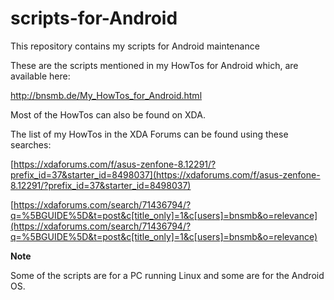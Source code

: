 # scripts-for-Android
This repository contains my scripts for Android maintenance 


These are the scripts mentioned in my HowTos for Android which, are available here:

http://bnsmb.de/My_HowTos_for_Android.html

Most of the HowTos can also be found on XDA.

The list of my HowTos in the XDA Forums can be found using these searches:

[https://xdaforums.com/f/asus-zenfone-8.12291/?prefix_id=37&starter_id=8498037](https://xdaforums.com/f/asus-zenfone-8.12291/?prefix_id=37&starter_id=8498037)

[https://xdaforums.com/search/71436794/?q=%5BGUIDE%5D&t=post&c[title_only]=1&c[users]=bnsmb&o=relevance](https://xdaforums.com/search/71436794/?q=%5BGUIDE%5D&t=post&c[title_only]=1&c[users]=bnsmb&o=relevance)


**Note**

Some of the scripts are for a PC running Linux and some are for the Android OS.

